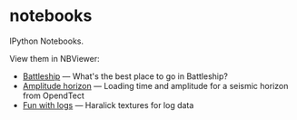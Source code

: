notebooks
=========

IPython Notebooks.

View them in NBViewer:

- [Battleship](http://nbviewer.org/github/kwinkunks/notebooks/blob/master/battleships.ipynb) — What's the best place to go in Battleship?
- [Amplitude horizon](http://nbviewer.org/github/kwinkunks/notebooks/blob/master/Amplitude.ipynb) — Loading time and amplitude for a seismic horizon from OpendTect
- [Fun with logs](http://nbviewer.org/github/kwinkunks/notebooks/blob/master/Fun_with_logs.ipynb) — Haralick textures for log data
